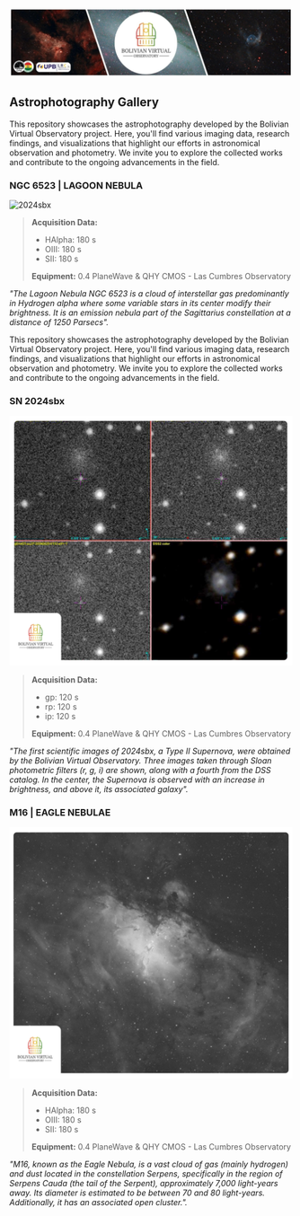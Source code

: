 ![Intro Banner](im/Baner_v1_LCO_1.jpg)

## Astrophotography Gallery

This repository showcases the astrophotography developed by the Bolivian Virtual Observatory project. Here, you'll find various imaging data, research findings, and visualizations that highlight our efforts in astronomical observation and photometry. We invite you to explore the collected works and contribute to the ongoing advancements in the field.

### NGC 6523 | LAGOON NEBULA

![2024sbx](im/PSX_20240827_045021.jpg)

> **Acquisition Data:**
> 
> - HAlpha: 180 s
> - OIII: 180 s
> - SII: 180 s
> 
> **Equipment:** 0.4 PlaneWave & QHY CMOS - Las Cumbres Observatory


*"The Lagoon Nebula NGC 6523 is a cloud of interstellar gas predominantly in Hydrogen alpha where some variable stars in its center modify their brightness.  It is an emission nebula part of the Sagittarius constellation at a distance of 1250 Parsecs".*

This repository showcases the astrophotography developed by the Bolivian Virtual Observatory project. Here, you'll find various imaging data, research findings, and visualizations that highlight our efforts in astronomical observation and photometry. We invite you to explore the collected works and contribute to the ongoing advancements in the field.

### SN 2024sbx

![2024sbx](im/2024sbx_p1.png)

> **Acquisition Data:**
> 
> - gp: 120 s
> - rp: 120 s
> - ip: 120 s
> 
> **Equipment:** 0.4 PlaneWave & QHY CMOS - Las Cumbres Observatory


*"The first scientific images of 2024sbx, a Type II Supernova, were obtained by the Bolivian Virtual Observatory. Three images taken through Sloan photometric filters (r, g, i) are shown, along with a fourth from the DSS catalog. In the center, the Supernova is observed with an increase in brightness, and above it, its associated galaxy".*

### M16 | EAGLE NEBULAE

![M16](im/M16_p1.png)

> **Acquisition Data:**
> 
> - HAlpha: 180 s
> - OIII: 180 s
> - SII: 180 s
> 
> **Equipment:** 0.4 PlaneWave & QHY CMOS - Las Cumbres Observatory


*"M16, known as the Eagle Nebula, is a vast cloud of gas (mainly hydrogen) and dust located in the constellation Serpens, specifically in the region of Serpens Cauda (the tail of the Serpent), approximately 7,000 light-years away. Its diameter is estimated to be between 70 and 80 light-years. Additionally, it has an associated open cluster.".*
